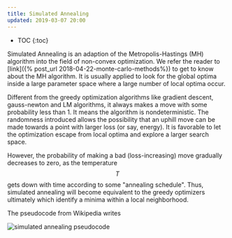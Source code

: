 ```yaml
---
title: Simulated Annealing
updated: 2019-03-07 20:00
---
```


* TOC
{:toc}

Simulated Annealing is an adaption of the Metropolis-Hastings (MH) algorithm into the field of non-convex optimization. We refer the reader to [link]({% post_url 2018-04-22-monte-carlo-methods%}) to get to know about the MH algorithm.
It is usually applied to look for the global optima inside a large parameter space where a large number of local optima occur.

Different from the greedy optimization algorithms like gradient descent, gauss-newton and LM algorithms, it always makes a move with some probability less than 1. It means the algorithm is nondeterministic. The randomness introduced allows the possibility that an uphill move can be made towards a point with larger loss (or say, energy). It is favorable to let the optimization escape from local optima and explore a larger search space.

However, the probability of making a bad (loss-increasing) move gradually decreases to zero, as the temperature $$T$$ gets down with time according to some "annealing schedule". Thus, simulated annealing will become equivalent to the greedy optimizers ultimately which identify a minima within a local neighborhood.

The pseudocode from Wikipedia writes

![simulated annealing pseudocode]({{site.baseurl}}/images/simulated_annealing_pseudocode.png)
